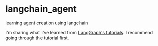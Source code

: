 # langchain_agent
learning agent creation using langchain


I'm sharing what I've learned from [LangGraph's tutorials](https://langchain-ai.github.io/langgraph/tutorials/). I recommend going through the tutorial first.